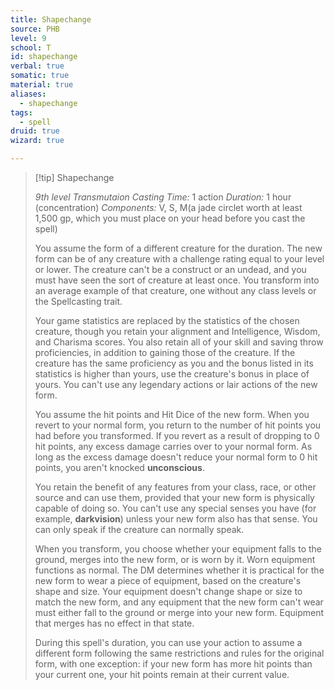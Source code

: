 ```yaml
---
title: Shapechange
source: PHB
level: 9
school: T
id: shapechange
verbal: true
somatic: true
material: true
aliases:
  - shapechange
tags:
  - spell
druid: true
wizard: true

---
```

>[!tip] Shapechange
>
> *9th level Transmutaion*
> *Casting Time:* 1 action
> *Duration:* 1 hour (concentration)
> *Components:* V, S, M(a jade circlet worth at least 1,500 gp, which you must place on your head before you cast the spell)
>
>You assume the form of a different creature for the duration. The new form can be of any creature with a challenge rating equal to your level or lower. The creature can't be a construct or an undead, and you must have seen the sort of creature at least once. You transform into an average example of that creature, one without any class levels or the Spellcasting trait.
>
>Your game statistics are replaced by the statistics of the chosen creature, though you retain your alignment and Intelligence, Wisdom, and Charisma scores. You also retain all of your skill and saving throw proficiencies, in addition to gaining those of the creature. If the creature has the same proficiency as you and the bonus listed in its statistics is higher than yours, use the creature's bonus in place of yours. You can't use any legendary actions or lair actions of the new form.
>
>You assume the hit points and Hit Dice of the new form. When you revert to your normal form, you return to the number of hit points you had before you transformed. If you revert as a result of dropping to 0 hit points, any excess damage carries over to your normal form. As long as the excess damage doesn't reduce your normal form to 0 hit points, you aren't knocked **unconscious**.
>
>You retain the benefit of any features from your class, race, or other source and can use them, provided that your new form is physically capable of doing so. You can't use any special senses you have (for example, **darkvision**) unless your new form also has that sense. You can only speak if the creature can normally speak.
>
>When you transform, you choose whether your equipment falls to the ground, merges into the new form, or is worn by it. Worn equipment functions as normal. The DM determines whether it is practical for the new form to wear a piece of equipment, based on the creature's shape and size. Your equipment doesn't change shape or size to match the new form, and any equipment that the new form can't wear must either fall to the ground or merge into your new form. Equipment that merges has no effect in that state.
>
>During this spell's duration, you can use your action to assume a different form following the same restrictions and rules for the original form, with one exception: if your new form has more hit points than your current one, your hit points remain at their current value.
>

